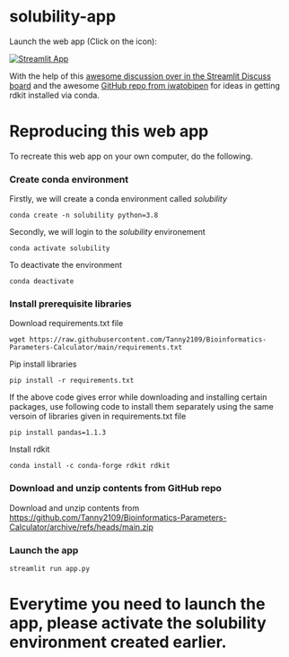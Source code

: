 # solubility-app

Launch the web app (Click on the icon):

[![Streamlit App](https://static.streamlit.io/badges/streamlit_badge_black_white.svg)](https://share.streamlit.io/tanny2109/bioinformatics-parameters-calculator/main/molecular-descriptor-app.py)

With the help of this [awesome discussion over in the Streamlit Discuss board](https://discuss.streamlit.io/t/can-i-add-conda-package-in-requirements-txt/8062/4) and the awesome [GitHub repo from iwatobipen](https://github.com/iwatobipen/chem_streamlit/) for ideas in getting rdkit installed via conda.

# Reproducing this web app
To recreate this web app on your own computer, do the following.

### Create conda environment
Firstly, we will create a conda environment called *solubility*
```
conda create -n solubility python=3.8
```
Secondly, we will login to the *solubility* environement
```
conda activate solubility
```
To deactivate the environment
```
conda deactivate
```
### Install prerequisite libraries

Download requirements.txt file

```
wget https://raw.githubusercontent.com/Tanny2109/Bioinformatics-Parameters-Calculator/main/requirements.txt

```

Pip install libraries
```
pip install -r requirements.txt
```
If the above code gives error while downloading and installing certain packages, use following code to install them separately using the same versoin of libraries given in requirements.txt file
```
pip install pandas=1.1.3 
```

Install rdkit
```
conda install -c conda-forge rdkit rdkit
```

###  Download and unzip contents from GitHub repo

Download and unzip contents from https://github.com/Tanny2109/Bioinformatics-Parameters-Calculator/archive/refs/heads/main.zip

###  Launch the app

```
streamlit run app.py
```
# Everytime you need to launch the app, please activate the solubility environment created earlier.
